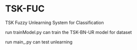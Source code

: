 # TSK-FUC
TSK Fuzzy Unlearning System for Classification

run trainModel.py can train the TSK-BN-UR model for dataset

run main_.py  can test unlearning
